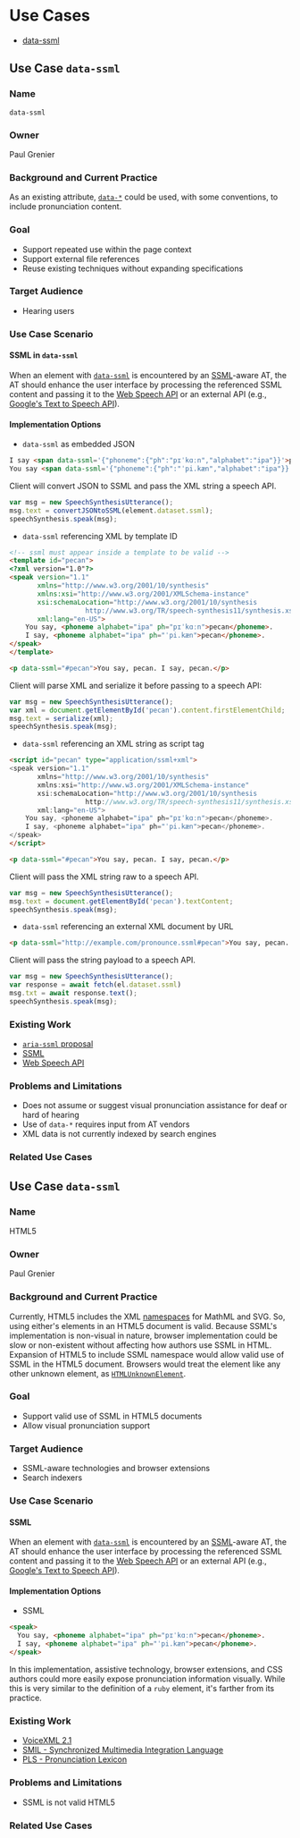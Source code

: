 # Use Cases

- [data-ssml](#Use-Case-Data-SSML)

## Use Case `data-ssml`

### Name
`data-ssml`

### Owner
Paul Grenier

### Background and Current Practice
As an existing attribute, [`data-*`](https://html.spec.whatwg.org/multipage/dom.html#embedding-custom-non-visible-data-with-the-data-*-attributes) could be used, with some conventions, to include pronunciation content.

### Goal

- Support repeated use within the page context
- Support external file references
- Reuse existing techniques without expanding specifications

### Target Audience

- Hearing users

### Use Case Scenario

#### SSML in `data-ssml`

When an element with [`data-ssml`](https://www.w3.org/TR/wai-aria-1.1/#aria-details) is encountered by an [SSML](https://www.w3.org/TR/speech-synthesis11/)-aware AT, the AT should enhance the user interface by processing the referenced SSML content and passing it to the [Web Speech API](https://w3c.github.io/speech-api/) or an external API (e.g., [Google's Text to Speech API](https://cloud.google.com/text-to-speech/)).


#### Implementation Options

- `data-ssml` as embedded JSON

```html
I say <span data-ssml='{"phoneme":{"ph":"pɪˈkɑːn","alphabet":"ipa"}}'>pecan</span>.
You say <span data-ssml='{"phoneme":{"ph":"ˈpi.kæn","alphabet":"ipa"}}'>pecan</span>.
```

Client will convert JSON to SSML and pass the XML string a speech API.

```js
var msg = new SpeechSynthesisUtterance();
msg.text = convertJSONtoSSML(element.dataset.ssml);
speechSynthesis.speak(msg);
```

- `data-ssml` referencing XML by template ID

```html
<!-- ssml must appear inside a template to be valid -->
<template id="pecan">
<?xml version="1.0"?>
<speak version="1.1"
       xmlns="http://www.w3.org/2001/10/synthesis"
       xmlns:xsi="http://www.w3.org/2001/XMLSchema-instance"
       xsi:schemaLocation="http://www.w3.org/2001/10/synthesis
                   http://www.w3.org/TR/speech-synthesis11/synthesis.xsd"
       xml:lang="en-US">
    You say, <phoneme alphabet="ipa" ph="pɪˈkɑːn">pecan</phoneme>.
    I say, <phoneme alphabet="ipa" ph="ˈpi.kæn">pecan</phoneme>.
</speak>
</template>

<p data-ssml="#pecan">You say, pecan. I say, pecan.</p>
```

Client will parse XML and serialize it before passing to a speech API:

```js
var msg = new SpeechSynthesisUtterance();
var xml = document.getElementById('pecan').content.firstElementChild;
msg.text = serialize(xml);
speechSynthesis.speak(msg);
```

- `data-ssml` referencing an XML string as script tag

```html
<script id="pecan" type="application/ssml+xml">
<speak version="1.1"
       xmlns="http://www.w3.org/2001/10/synthesis"
       xmlns:xsi="http://www.w3.org/2001/XMLSchema-instance"
       xsi:schemaLocation="http://www.w3.org/2001/10/synthesis
                   http://www.w3.org/TR/speech-synthesis11/synthesis.xsd"
       xml:lang="en-US">
    You say, <phoneme alphabet="ipa" ph="pɪˈkɑːn">pecan</phoneme>.
    I say, <phoneme alphabet="ipa" ph="ˈpi.kæn">pecan</phoneme>.
</speak>
</script>

<p data-ssml="#pecan">You say, pecan. I say, pecan.</p>
```

Client will pass the XML string raw to a speech API.

```js
var msg = new SpeechSynthesisUtterance();
msg.text = document.getElementById('pecan').textContent;
speechSynthesis.speak(msg);
```

- `data-ssml` referencing an external XML document by URL

```html
<p data-ssml="http://example.com/pronounce.ssml#pecan">You say, pecan. I say, pecan.</p>
```

Client will pass the string payload to a speech API.

```js
var msg = new SpeechSynthesisUtterance();
var response = await fetch(el.dataset.ssml)
msg.txt = await response.text();
speechSynthesis.speak(msg);
```

### Existing Work

- [`aria-ssml` proposal](https://github.com/alia11y/SSMLinHTMLproposal)
- [SSML](https://www.w3.org/TR/speech-synthesis11/)
- [Web Speech API](https://w3c.github.io/speech-api/)

### Problems and Limitations

- Does not assume or suggest visual pronunciation assistance for deaf or hard of hearing
- Use of `data-*` requires input from AT vendors
- XML data is not currently indexed by search engines

### Related Use Cases

## Use Case `data-ssml`

### Name
HTML5

### Owner
Paul Grenier

### Background and Current Practice
Currently, HTML5 includes the XML [namespaces](https://www.w3.org/TR/html5/infrastructure.html#namespaces) for MathML and SVG. So, using either's elements in an HTML5 document is valid. Because SSML's implementation is non-visual in nature, browser implementation could be slow or non-existent without affecting how authors use SSML in HTML. Expansion of HTML5 to include SSML namespace would allow valid use of SSML in the HTML5 document. Browsers would treat the element like any other unknown element, as [`HTMLUnknownElement`](https://www.w3.org/TR/html50/dom.html#htmlunknownelement).

### Goal

- Support valid use of SSML in HTML5 documents
- Allow visual pronunciation support

### Target Audience

- SSML-aware technologies and browser extensions
- Search indexers

### Use Case Scenario

#### SSML

When an element with [`data-ssml`](https://www.w3.org/TR/wai-aria-1.1/#aria-details) is encountered by an [SSML](https://www.w3.org/TR/speech-synthesis11/)-aware AT, the AT should enhance the user interface by processing the referenced SSML content and passing it to the [Web Speech API](https://w3c.github.io/speech-api/) or an external API (e.g., [Google's Text to Speech API](https://cloud.google.com/text-to-speech/)).


#### Implementation Options

- SSML

```html
<speak>
  You say, <phoneme alphabet="ipa" ph="pɪˈkɑːn">pecan</phoneme>.
  I say, <phoneme alphabet="ipa" ph="ˈpi.kæn">pecan</phoneme>.
</speak>
```

In this implementation, assistive technology, browser extensions, and CSS authors could more easily expose pronunciation information visually. While this is very similar to the definition of a `ruby` element, it's farther from its practice.

### Existing Work

- [VoiceXML 2.1](https://www.w3.org/TR/voicexml21/)
- [SMIL - Synchronized Multimedia Integration Language](https://www.w3.org/TR/REC-smil/smil-extended-linking.html#SMILLinking-Relationship-to-XLink)
- [PLS - Pronunciation Lexicon](https://www.w3.org/TR/pronunciation-lexicon/#AppB)

### Problems and Limitations

- SSML is not valid HTML5

### Related Use Cases